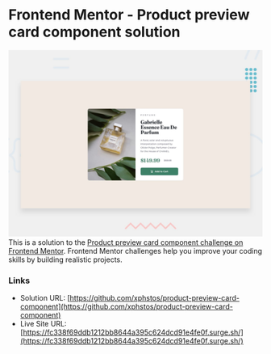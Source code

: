 # Frontend Mentor - Product preview card component solution

![Design preview for the Product preview card component coding challenge](./desktop-preview.jpg)
This is a solution to the [Product preview card component challenge on Frontend Mentor](https://www.frontendmentor.io/challenges/product-preview-card-component-GO7UmttRfa). Frontend Mentor challenges help you improve your coding skills by building realistic projects.

### Links

- Solution URL: [https://github.com/xphstos/product-preview-card-component](https://github.com/xphstos/product-preview-card-component)
- Live Site URL: [https://fc338f69ddb1212bb8644a395c624dcd91e4fe0f.surge.sh/](https://fc338f69ddb1212bb8644a395c624dcd91e4fe0f.surge.sh/)
